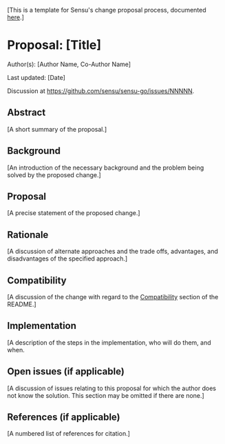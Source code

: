 [This is a template for Sensu's change proposal process, documented [here](../README.md).]

# Proposal: [Title]

Author(s): [Author Name, Co-Author Name]

Last updated: [Date]

Discussion at https://github.com/sensu/sensu-go/issues/NNNNN.

## Abstract

[A short summary of the proposal.]

## Background

[An introduction of the necessary background and the problem being solved by the proposed change.]

## Proposal

[A precise statement of the proposed change.]

## Rationale

[A discussion of alternate approaches and the trade offs, advantages, and disadvantages of the specified approach.]

## Compatibility

[A discussion of the change with regard to the [Compatibility](https://github.com/sensu/proposal/#compatibility) section of the README.]

## Implementation

[A description of the steps in the implementation, who will do them, and when.

## Open issues (if applicable)

[A discussion of issues relating to this proposal for which the author does not
know the solution. This section may be omitted if there are none.]

## References (if applicable)

[A numbered list of references for citation.]
